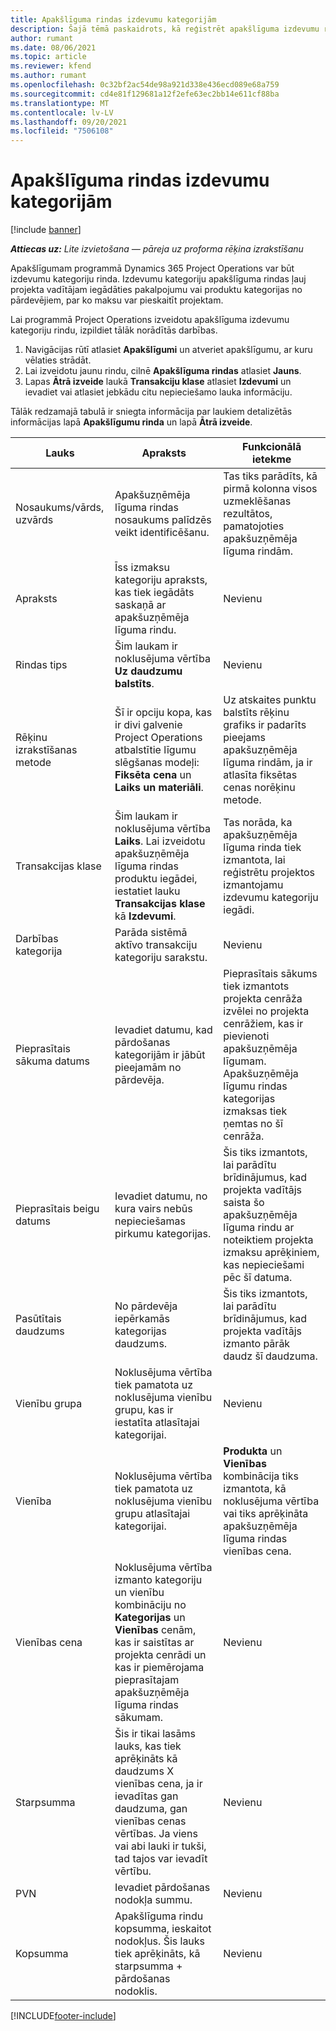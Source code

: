 ```yaml
---
title: Apakšlīguma rindas izdevumu kategorijām
description: Šajā tēmā paskaidrots, kā reģistrēt apakšlīguma izdevumu rindas un izmantot laukus, lai reģistrētu laika iegādi no piegādātājiem.
author: rumant
ms.date: 08/06/2021
ms.topic: article
ms.reviewer: kfend
ms.author: rumant
ms.openlocfilehash: 0c32bf2ac54de98a921d338e436ecd089e68a759
ms.sourcegitcommit: cd4e81f129681a12f2efe63ec2bb14e611cf88ba
ms.translationtype: MT
ms.contentlocale: lv-LV
ms.lasthandoff: 09/20/2021
ms.locfileid: "7506108"
---
```

#  <a name="subcontract-lines-for-expense-categories"></a>Apakšlīguma rindas izdevumu kategorijām

[!include [banner](../../includes/dataverse-preview.md)]

_**Attiecas uz:** Lite izvietošana — pāreja uz proforma rēķina izrakstīšanu_

Apakšlīgumam programmā Dynamics 365 Project Operations var būt izdevumu kategoriju rinda. Izdevumu kategoriju apakšlīguma rindas ļauj projekta vadītājam iegādāties pakalpojumu vai produktu kategorijas no pārdevējiem, par ko maksu var pieskaitīt projektam.

Lai programmā Project Operations izveidotu apakšlīguma izdevumu kategoriju rindu, izpildiet tālāk norādītās darbības.

1. Navigācijas rūtī atlasiet **Apakšlīgumi** un atveriet apakšlīgumu, ar kuru vēlaties strādāt.
2. Lai izveidotu jaunu rindu, cilnē **Apakšlīguma rindas** atlasiet **Jauns**.
3. Lapas **Ātrā izveide** laukā **Transakciju klase** atlasiet **Izdevumi** un ievadiet vai atlasiet jebkādu citu nepieciešamo lauka informāciju.

Tālāk redzamajā tabulā ir sniegta informācija par laukiem detalizētās informācijas lapā **Apakšlīgumu rinda** un lapā **Ātrā izveide**.

| **Lauks** | **Apraksts** | **Funkcionālā ietekme** |
| --- | --- | --- |
| Nosaukums/vārds, uzvārds | Apakšuzņēmēja līguma rindas nosaukums palīdzēs veikt identificēšanu. | Tas tiks parādīts, kā pirmā kolonna visos uzmeklēšanas rezultātos, pamatojoties apakšuzņēmēja līguma rindām. |
| Apraksts | Īss izmaksu kategoriju apraksts, kas tiek iegādāts saskaņā ar apakšuzņēmēja līguma rindu. | Nevienu |
|Rindas tips | Šim laukam ir noklusējuma vērtība **Uz daudzumu balstīts**. |Nevienu |
| Rēķinu izrakstīšanas metode | Šī ir opciju kopa, kas ir divi galvenie Project Operations atbalstītie līgumu slēgšanas modeļi: **Fiksēta cena** un **Laiks un materiāli**. | Uz atskaites punktu balstīts rēķinu grafiks ir padarīts pieejams apakšuzņēmēja līguma rindām, ja ir atlasīta fiksētas cenas norēķinu metode. |
| Transakcijas klase | Šim laukam ir noklusējuma vērtība **Laiks**. Lai izveidotu apakšuzņēmēja līguma rindas produktu iegādei, iestatiet lauku **Transakcijas klase** kā **Izdevumi**.  | Tas norāda, ka apakšuzņēmēja līguma rinda tiek izmantota, lai reģistrētu projektos izmantojamu izdevumu kategoriju iegādi. |
| Darbības kategorija | Parāda sistēmā aktīvo transakciju kategoriju sarakstu. |Nevienu |
| Pieprasītais sākuma datums | Ievadiet datumu, kad pārdošanas kategorijām ir jābūt pieejamām no pārdevēja. | Pieprasītais sākums tiek izmantots projekta cenrāža izvēlei no projekta cenrāžiem, kas ir pievienoti apakšuzņēmēja līgumam. Apakšuzņēmēja līgumu rindas kategorijas izmaksas tiek ņemtas no šī cenrāža. |
| Pieprasītais beigu datums | Ievadiet datumu, no kura vairs nebūs nepieciešamas pirkumu kategorijas. | Šis tiks izmantots, lai parādītu brīdinājumus, kad projekta vadītājs saista šo apakšuzņēmēja līguma rindu ar noteiktiem projekta izmaksu aprēķiniem, kas nepieciešami pēc šī datuma. |
| Pasūtītais daudzums | No pārdevēja iepērkamās kategorijas daudzums. | Šis tiks izmantots, lai parādītu brīdinājumus, kad projekta vadītājs izmanto pārāk daudz šī daudzuma.|
| Vienību grupa | Noklusējuma vērtība tiek pamatota uz noklusējuma vienību grupu, kas ir iestatīta atlasītajai kategorijai. |Nevienu |
| Vienība | Noklusējuma vērtība tiek pamatota uz noklusējuma vienību grupu atlasītajai kategorijai.  | **Produkta** un **Vienības** kombinācija tiks izmantota, kā noklusējuma vērtība vai tiks aprēķināta apakšuzņēmēja līguma rindas vienības cena.  |
| Vienības cena | Noklusējuma vērtība izmanto kategoriju un vienību kombināciju no **Kategorijas** un **Vienības** cenām, kas ir saistītas ar projekta cenrādi un kas ir piemērojama pieprasītajam apakšuzņēmēja līguma rindas sākumam. |Nevienu |
| Starpsumma | Šis ir tikai lasāms lauks, kas tiek aprēķināts kā daudzums X vienības cena, ja ir ievadītas gan daudzuma, gan vienības cenas vērtības. Ja viens vai abi lauki ir tukši, tad tajos var ievadīt vērtību. |Nevienu |
| PVN | Ievadiet pārdošanas nodokļa summu. |Nevienu |
| Kopsumma | Apakšlīguma rindu kopsumma, ieskaitot nodokļus. Šis lauks tiek aprēķināts, kā starpsumma + pārdošanas nodoklis. |Nevienu |


[!INCLUDE[footer-include](../../includes/footer-banner.md)]
